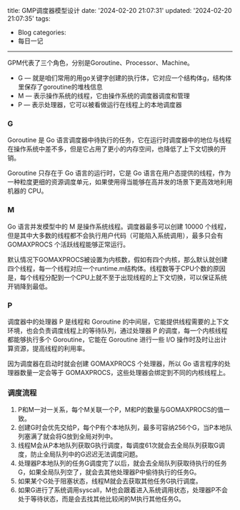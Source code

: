 title: GMP调度器模型设计
date: '2024-02-20 21:07:31'
updated: '2024-02-20 21:07:35'
tags:
  - Blog
categories:
  - 每日一记
---
GPM代表了三个角色，分别是Goroutine、Processor、Machine。
- G — 就是咱们常用的用go关键字创建的执行体，它对应一个结构体g，结构体里保存了goroutine的堆栈信息
- M — 表示操作系统的线程，它由操作系统的调度器调度和管理
- P — 表示处理器，它可以被看做运行在线程上的本地调度器

### G

Goroutine 是 Go 语言调度器中待执行的任务，它在运行时调度器中的地位与线程在操作系统中差不多，但是它占用了更小的内存空间，也降低了上下文切换的开销。

Goroutine 只存在于 Go 语言的运行时，它是 Go 语言在用户态提供的线程，作为一种粒度更细的资源调度单元，如果使用得当能够在高并发的场景下更高效地利用机器的 CPU。

### M

Go 语言并发模型中的 M 是操作系统线程。调度器最多可以创建 10000 个线程，但是其中大多数的线程都不会执行用户代码（可能陷入系统调用），最多只会有 GOMAXPROCS 个活跃线程能够正常运行。

默认情况下GOMAXPROCS被设置为内核数，假如有四个内核，那么默认就创建四个线程，每一个线程对应一个runtime.m结构体。线程数等于CPU个数的原因是，每个线程分配到一个CPU上就不至于出现线程的上下文切换，可以保证系统开销降到最低。

### P

调度器中的处理器 P 是线程和 Goroutine 的中间层，它能提供线程需要的上下文环境，也会负责调度线程上的等待队列，通过处理器 P 的调度，每一个内核线程都能够执行多个 Goroutine，它能在 Goroutine 进行一些 I/O 操作时及时让出计算资源，提高线程的利用率。

因为调度器在启动时就会创建 GOMAXPROCS 个处理器，所以 Go 语言程序的处理器数量一定会等于 GOMAXPROCS，这些处理器会绑定到不同的内核线程上。

### 调度流程

1. P和M一对一关系，每个M关联一个P，M和P的数量与GOMAXPROCS的值一致。
2. 创建G时会优先交给P，每个P有个本地队列，最多可容纳256个G，当P本地队列塞满了就会将G放到全局对列中。
3. 线程M会从P本地队列获取G执行调度，每调度61次就会去全局队列获取G调度，防止全局队列中的G迟迟无法调度问题。
4. 处理器P本地队列的任务G调度完了以后，就会去全局队列获取待执行的任务G，如果全局队列空了，就会去其他处理器P中偷待执行的任务G。
5. 如果某个G处于阻塞状态，线程M就会去获取其他任务G执行调度。
6. 如果G进行了系统调用syscall，M也会跟着进入系统调用状态，处理器P不会处于等待状态，而是会去找其他比较闲的M执行其他任务G。